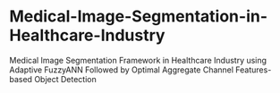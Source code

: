 # Medical-Image-Segmentation-in-Healthcare-Industry
Medical Image Segmentation Framework in Healthcare Industry using Adaptive FuzzyANN Followed by Optimal Aggregate Channel Features-based Object Detection
